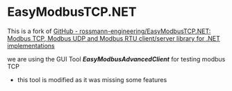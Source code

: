 # EasyModbusTCP.NET

This is a fork of [GitHub - rossmann-engineering/EasyModbusTCP.NET: Modbus TCP, Modbus UDP and Modbus RTU client/server library for .NET implementations](https://github.com/rossmann-engineering/EasyModbusTCP.NET)



we are using the GUI Tool ***EasyModbusAdvancedClient*** for testing modbus TCP

* this tool is modified as it was missing some features
